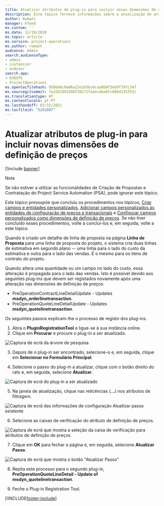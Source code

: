 ```yaml
---
title: Atualizar atributos de plug-in para incluir novas dimensões de definição de preços
description: Este tópico fornece informações sobre a atualização de atributos de plug-in para dimensões de definição de preços.
author: Rumant
manager: kfend
ms.custom: ''
ms.date: 11/19/2018
ms.topic: article
ms.service: project-operations
ms.author: rumant
audience: Admin
search.audienceType:
- admin
- customizer
- enduser
search.app:
- D365PS
- ProjectOperations
ms.openlocfilehash: 958646c9e06a15e265bc0caa8b0f3eb9f79fc347
ms.sourcegitcommit: fa32b1893286f20271fa4ec4be8fc68bd135f53c
ms.translationtype: HT
ms.contentlocale: pt-PT
ms.lasthandoff: 02/15/2021
ms.locfileid: "5281807"
---
```

# <a name="update-plug-in-attributes-to-include-new-pricing-dimensions"></a>Atualizar atributos de plug-in para incluir novas dimensões de definição de preços

[!include [banner](../includes/psa-now-project-operations.md)]

> [!NOTE]
> Se não estiver a utilizar as funcionalidades de Criação de Propostas e Contratação do Project Service Automation (PSA), pode ignorar este tópico.

Este tópico pressupõe que concluiu os procedimentos nos tópicos, [Criar campos e entidades personalizados](create-custom-fields-entities.md), [Adicionar campos personalizados às entidades de configuração de preços e transacionais](field-references.md) e [Configurar campos personalizados como dimensões de definição de preços](set-up-pricing-dimensions.md). Se não tiver concluído esses procedimentos, volte a concluí-los e, em seguida, volte a este tópico.

Quando é criado um detalhe de linha de proposta na página **Linha de Proposta** para uma linha de proposta do projeto, o sistema cria duas linhas de estimativa em segundo plano -- uma linha para o lado do custo da estimativa e outra para o lado das vendas. É o mesmo para os itens de contrato do projeto.

Quando altera uma quantidade ou um campo no lado do custo, essa alteração é propagada para o lado das vendas. Isto é possível devido aos seguintes plug-ins que devem ser registados novamente após uma alteração nas dimensões de definição de preços.

- PreOperationContractLineDetailUpdate - Updates **msdyn_orderlinetransaction**.
- PreOperationQuoteLineDetailUpdate - Updates **msdyn_quotelinetransaction**.

Os seguintes passos explicam-lhe o processo de registo dos plug-ins.

1. Abra o **PluginRegistrationTool** e ligue-se à sua instância online.
2. Clique em **Procurar** e procure o plug-in a ser atualizado.

 ![Captura de ecrã da árvore de pesquisa](media/PRT-1.png)

3. Depois de o plug-in ser encontrado, selecione-o e, em seguida, clique em **Selecionar no Formulário Principal**.

4. Selecione o passo do plug-in a atualizar, clique com o botão direito do rato e, em seguida, selecione **Atualizar**.

 ![Captura de ecrã do plug-in a ser atualizado](media/PRT-2.png)
 
5. Na janela de atualização, clique nas reticências (**...**) nos atributos de filtragem.

 ![Captura de ecrã das informações de configuração Atualizar passo existente](media/PRT-3.png)
 
6. Selecione as caixas de verificação do atributo de definição de preços.

 ![Captura de ecrã que mostra a seleção da caixa de verificação para atributos de definição de preços](media/PRT-4.png)

7. Clique em **OK** para fechar a página e, em seguida, selecione **Atualizar Passo**.

 ![Captura de ecrã que mostra o botão "Atualizar Passo"](media/PRT-5.png)
 
8. Repita este processo para o segundo plug-in, **PreOperationQuoteLineDetail - Update of msdyn_quotelinetransaction**.

9. Feche o Plug-in Registration Tool.



[!INCLUDE[footer-include](../includes/footer-banner.md)]
